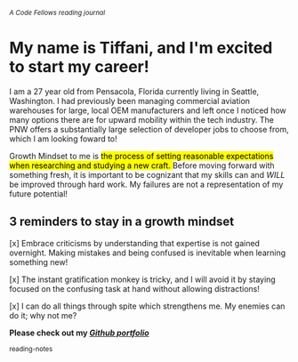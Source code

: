 <sub> *A  Code Fellows reading journal* </sub>

#	My name is Tiffani, and I'm excited to start my career! 

I am a 27 year old from Pensacola, Florida currently living in Seattle, Washington. I had previously been managing commercial aviation warehouses for large, local OEM manufacturers and left once I noticed how many options there are for upward mobility within the tech industry. The PNW offers a substantially large selection of developer jobs to choose from, which I am looking foward to!

Growth Mindset to me is <mark> the process of setting reasonable expectations when researching and studying a new craft. </mark> Before moving forward with something fresh, it is important to be cognizant that my skills can and *WILL* be improved through hard work. My failures are not a representation of my future potential!

## 3 reminders to stay in a growth mindset

 [x] Embrace criticisms by understanding that expertise is not gained overnight. Making mistakes and being confused is inevitable when learning something new!
 
 [x] The instant gratification monkey is tricky, and I will avoid it by staying focused on the confusing task at hand without allowing distractions!
 
 [x] I can do all things through spite which strengthens me. My enemies can do it; why not me? 	

 **Please check out my _[Github portfolio](https://github.com/tiffanirice23)_** 

<sub> reading-notes </sub>
